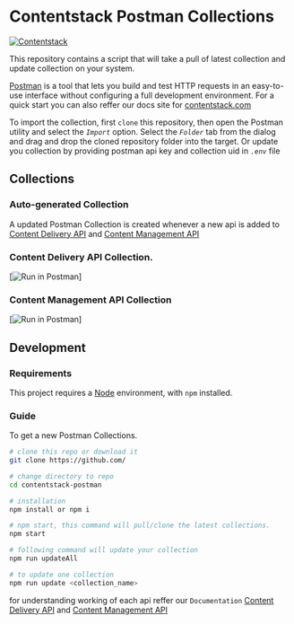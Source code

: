 # Contentstack Postman Collections

[![Contentstack](https://www.contentstack.com/docs/static/images/contentstack.png)](https://www.contentstack.com/)

This repository contains a script that will take a pull of latest collection and update collection on your system.

[Postman](https://www.getpostman.com/) is a tool that lets you build and test HTTP requests in an easy-to-use interface without configuring a full development environment. For a quick start you can also reffer our docs site for [contentstack.com](https://www.contentstack.com/docs/developers/#use-the-apis)

To import the collection, first `clone` this repository, then open the Postman utility and select the *`Import`* option. Select the *`Folder`* tab from the dialog and drag and drop the cloned repository folder into the target. Or update you collection by providing postman api key and collection uid in *`.env`* file

## Collections

### Auto-generated Collection

A updated Postman Collection is created whenever a new api is added to [Content Delivery API](https://www.contentstack.com/docs/developers/apis/content-delivery-api/) and [Content Management API](https://www.contentstack.com/docs/developers/apis/content-management-api/)


### Content Delivery API Collection.

[![Run in Postman](https://run.pstmn.io/button.svg)]

### Content Management API Collection

[![Run in Postman](https://run.pstmn.io/button.svg)] 

## Development


### Requirements

This project requires a [Node](https://nodejs.org/) environment, with `npm` installed.

### Guide 

To get a new Postman Collections.

```sh
# clone this repo or download it
git clone https://github.com/

# change directory to repo
cd contentstack-postman

# installation
npm install or npm i

# npm start, this command will pull/clone the latest collections.
npm start 

# following command will update your collection
npm run updateAll

# to update one collection
npm run update <collection_name>
```
for understanding working of each api reffer our `Documentation` [Content Delivery API](https://www.contentstack.com/docs/developers/apis/content-delivery-api/) and [Content Management API](https://www.contentstack.com/docs/developers/apis/content-management-api/)